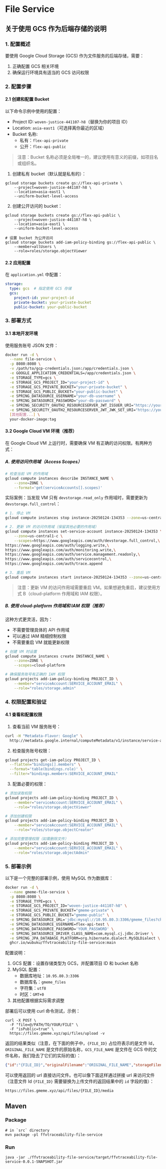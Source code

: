 # File Service

## 关于使用 GCS 作为后端存储的说明

### 1. 配置概述

要使用 Google Cloud Storage (GCS) 作为文件服务的后端存储，需要：
1. 正确配置 GCS 相关环境
2. 确保运行环境具有适当的 GCS 访问权限

### 2. 配置步骤

#### 2.1 创建和配置 Bucket

以下命令示例中使用的配置：
- Project ID: `woven-justice-441107-h8`（替换为你的项目 ID）
- Location: `asia-east1`（可选择离你最近的区域）
- Bucket 名称: 
  - 私有：`flex-api-private`
  - 公开：`flex-api-public`

> 注意：Bucket 名称必须是全局唯一的，建议使用有意义的前缀，如项目名或组织名。

1. 创建私有 bucket（默认就是私有的）：
```shell
gcloud storage buckets create gs://flex-api-private \
    --project=woven-justice-441107-h8 \
    --location=asia-east1 \
    --uniform-bucket-level-access
```

2. 创建公开访问的 bucket：
```shell
gcloud storage buckets create gs://flex-api-public \
    --project=woven-justice-441107-h8 \
    --location=asia-east1 \
    --uniform-bucket-level-access

# 设置 bucket 为公开访问
gcloud storage buckets add-iam-policy-binding gs://flex-api-public \
    --member=allUsers \
    --role=roles/storage.objectViewer
```

#### 2.2 应用配置

在 `application.yml` 中配置：
```yaml
storage:
  type: gcs  # 指定使用 GCS 存储
  gcs:
    project-id: your-project-id
    private-bucket: your-private-bucket
    public-bucket: your-public-bucket
```

### 3. 部署方式

#### 3.1 本地开发环境

使用服务账号 JSON 文件：
```bash
docker run -d \
  --name file-service \
  -p 8080:8080 \
  -v /path/to/gcp-credentials.json:/app/credentials.json \
  -e GOOGLE_APPLICATION_CREDENTIALS=/app/credentials.json \
  -e STORAGE_TYPE=gcs \
  -e STORAGE_GCS_PROJECT_ID="your-project-id" \
  -e STORAGE_GCS_PRIVATE_BUCKET="your-private-bucket" \
  -e STORAGE_GCS_PUBLIC_BUCKET="your-public-bucket" \
  -e SPRING_DATASOURCE_USERNAME="your-db-username" \
  -e SPRING_DATASOURCE_PASSWORD="your-db-password" \
  -e SPRING_SECURITY_OAUTH2_RESOURCESERVER_JWT_ISSUER_URI="https://your-auth-server/realms/your-realm" \
  -e SPRING_SECURITY_OAUTH2_RESOURCESERVER_JWT_JWK_SET_URI="https://your-auth-server/realms/your-realm/.well-known/jwks.json" \
  [其他配置...] \
  your-docker-image:tag
```

#### 3.2 Google Cloud VM 环境（推荐）

在 Google Cloud VM 上运行时，需要确保 VM 有正确的访问权限。有两种方式：

##### A. 使用访问作用域（Access Scopes）

```bash
# 检查当前 VM 的作用域
gcloud compute instances describe INSTANCE_NAME \
    --zone=ZONE \
    --format='get(serviceAccounts[].scopes)'
```

实际案例：当发现 VM 只有 `devstorage.read_only` 作用域时，需要更新为 `devstorage.full_control`：

```bash
# 1. 停止 VM
gcloud compute instances stop instance-20250124-134353 --zone=us-central1-c

# 2. 更新 VM 的访问作用域（保留其他必要的作用域）
gcloud compute instances set-service-account instance-20250124-134353 \
    --zone=us-central1-c \
    --scopes=https://www.googleapis.com/auth/devstorage.full_control,\
https://www.googleapis.com/auth/logging.write,\
https://www.googleapis.com/auth/monitoring.write,\
https://www.googleapis.com/auth/service.management.readonly,\
https://www.googleapis.com/auth/servicecontrol,\
https://www.googleapis.com/auth/trace.append

# 3. 重启 VM
gcloud compute instances start instance-20250124-134353 --zone=us-central1-c
```

> 注意：更新 VM 的访问作用域需要重启 VM。如果想避免重启，建议使用方式 B（cloud-platform 作用域和 IAM 权限）。

##### B. 使用 cloud-platform 作用域和 IAM 权限（推荐）

这种方式更灵活，因为：
- 不需要管理具体的 API 作用域
- 可以通过 IAM 精细控制权限
- 不需要重启 VM 就能更新权限

```bash
# 创建 VM 时设置
gcloud compute instances create INSTANCE_NAME \
    --zone=ZONE \
    --scopes=cloud-platform

# 确保服务账号有正确的 IAM 权限
gcloud projects add-iam-policy-binding PROJECT_ID \
    --member="serviceAccount:SERVICE_ACCOUNT_EMAIL" \
    --role="roles/storage.admin"
```

### 4. 权限配置和验证

#### 4.1 查看和配置权限

1. 查看当前 VM 服务账号：
```bash
curl -H "Metadata-Flavor: Google" \
  http://metadata.google.internal/computeMetadata/v1/instance/service-accounts/default/email
```

2. 检查服务账号权限：
```bash
gcloud projects get-iam-policy PROJECT_ID \
  --flatten="bindings[].members" \
  --format='table(bindings.role)' \
  --filter="bindings.members:SERVICE_ACCOUNT_EMAIL"
```

3. 配置必要的权限：
```bash
# 添加读取权限
gcloud projects add-iam-policy-binding PROJECT_ID \
    --member="serviceAccount:SERVICE_ACCOUNT_EMAIL" \
    --role="roles/storage.objectViewer"

# 添加创建权限
gcloud projects add-iam-policy-binding PROJECT_ID \
    --member="serviceAccount:SERVICE_ACCOUNT_EMAIL" \
    --role="roles/storage.objectCreator"

# 添加完整管理权限（如需删除文件）
gcloud projects add-iam-policy-binding PROJECT_ID \
    --member="serviceAccount:SERVICE_ACCOUNT_EMAIL" \
    --role="roles/storage.objectAdmin"
```

### 5. 部署示例

以下是一个完整的部署示例，使用 MySQL 作为数据库：

```bash
docker run -d \
  --name gmeme-file-service \
  -p 8080:8080 \
  -e STORAGE_TYPE=gcs \
  -e STORAGE_GCS_PROJECT_ID="woven-justice-441107-h8" \
  -e STORAGE_GCS_PRIVATE_BUCKET="gmeme-private" \
  -e STORAGE_GCS_PUBLIC_BUCKET="gmeme-public" \
  -e SPRING_DATASOURCE_URL='jdbc:mysql://10.95.80.3:3306/gmeme_files?characterEncoding=utf8&serverTimezone=GMT%2b0&useLegacyDatetimeCode=false' \
  -e SPRING_DATASOURCE_USERNAME=flex-api-test \
  -e SPRING_DATASOURCE_PASSWORD='YOUR_PASSWORD' \
  -e SPRING_DATASOURCE_DRIVER_CLASS_NAME=com.mysql.cj.jdbc.Driver \
  -e SPRING_JPA_DATABASE_PLATFORM=org.hibernate.dialect.MySQLDialect \
  ghcr.io/wubuku/ffvtraceability-file-service:main
```

配置说明：
1. GCS 配置：设置存储类型为 GCS，并配置项目 ID 和 bucket 名称
2. MySQL 配置：
   - 数据库地址：`10.95.80.3:3306`
   - 数据库名：`gmeme_files`
   - 字符集：`utf8`
   - 时区：`GMT+0`
3. 其他配置根据实际需求调整


部署后可以使用 curl 命令测试，示例：

```shell
curl -X POST \
  -F "file=@/PATH/TO/YOUR/FILE" \
  -F "isPublic=true" \
  https://files.gmeme.xyz/api/files/upload -v
```

返回的结果类似（注意，在下面的例子中，`{FILE_ID}` 占位符表示的是文件 Id，`ORIGINAL_FILE_NAME` 是文件的原始名称，`GCS_FILE_NAME` 是文件在 GCS 中的文件名称，我们隐去了它们的实际的值）：

```json
{"id":"{FILE_ID}","originalFilename":"ORIGINAL_FILE_NAME","storageFilename":"public/FILE_ID.jpg","contentType":"image/jpeg","size":1156066,"userId":"anonymous","uploadTime":"2025-02-23T12:50:55.037351296Z","url":"https://storage.googleapis.com/gmeme-public/GCS_FILE_NAME","urlExpireTime":null,"public":true}
```

可以使用返回的 url 直接访问文件。也可以像下面这样通过拼接 url 来访问文件（注意文件 Id `{FILE_ID}` 需要替换为上传文件的返回结果中的 `id` 字段的值）：

```
https://files.gmeme.xyz/api/files/{FILE_ID}/media
```


## Maven 

### Package

```shell
# in `src` directory
mvn package -pl ffvtraceability-file-service
```

### Run

```shell
java -jar ./ffvtraceability-file-service/target/ffvtraceability-file-service-0.0.1-SNAPSHOT.jar
```



